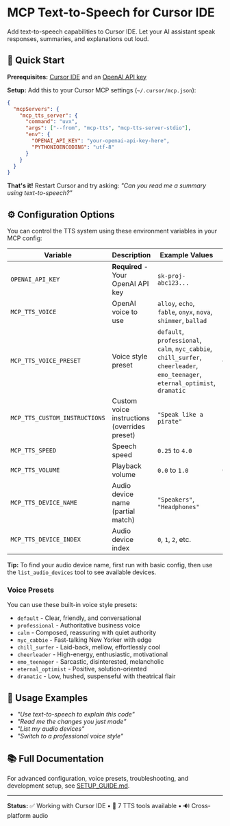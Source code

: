 # MCP Text-to-Speech for Cursor IDE

Add text-to-speech capabilities to Cursor IDE. Let your AI assistant speak responses, summaries, and explanations out loud.

## 🚀 Quick Start

**Prerequisites:** [Cursor IDE](https://cursor.sh) and an [OpenAI API key](https://platform.openai.com/api-keys)

**Setup:** Add this to your Cursor MCP settings (`~/.cursor/mcp.json`):

```json
{
  "mcpServers": {
    "mcp_tts_server": {
      "command": "uvx",
      "args": ["--from", "mcp-tts", "mcp-tts-server-stdio"],
      "env": {
        "OPENAI_API_KEY": "your-openai-api-key-here",
        "PYTHONIOENCODING": "utf-8"
      }
    }
  }
}
```

**That's it!** Restart Cursor and try asking: *"Can you read me a summary using text-to-speech?"*

## ⚙️ Configuration Options

You can control the TTS system using these environment variables in your MCP config:

| Variable | Description | Example Values | Default |
|----------|-------------|----------------|---------|
| `OPENAI_API_KEY` | **Required** - Your OpenAI API key | `sk-proj-abc123...` | - |
| `MCP_TTS_VOICE` | OpenAI voice to use | `alloy`, `echo`, `fable`, `onyx`, `nova`, `shimmer`, `ballad` | `ballad` |
| `MCP_TTS_VOICE_PRESET` | Voice style preset | `default`, `professional`, `calm`, `nyc_cabbie`, `chill_surfer`, `cheerleader`, `emo_teenager`, `eternal_optimist`, `dramatic` | `default` |
| `MCP_TTS_CUSTOM_INSTRUCTIONS` | Custom voice instructions (overrides preset) | `"Speak like a pirate"` | - |
| `MCP_TTS_SPEED` | Speech speed | `0.25` to `4.0` | `1.0` |
| `MCP_TTS_VOLUME` | Playback volume | `0.0` to `1.0` | `0.8` |
| `MCP_TTS_DEVICE_NAME` | Audio device name (partial match) | `"Speakers"`, `"Headphones"` | - |
| `MCP_TTS_DEVICE_INDEX` | Audio device index | `0`, `1`, `2`, etc. | - |

**Tip:** To find your audio device name, first run with basic config, then use the `list_audio_devices` tool to see available devices.

### Voice Presets

You can use these built-in voice style presets:
- `default` - Clear, friendly, and conversational
- `professional` - Authoritative business voice
- `calm` - Composed, reassuring with quiet authority
- `nyc_cabbie` - Fast-talking New Yorker with edge
- `chill_surfer` - Laid-back, mellow, effortlessly cool
- `cheerleader` - High-energy, enthusiastic, motivational
- `emo_teenager` - Sarcastic, disinterested, melancholic
- `eternal_optimist` - Positive, solution-oriented
- `dramatic` - Low, hushed, suspenseful with theatrical flair

## 🎵 Usage Examples

- *"Use text-to-speech to explain this code"*
- *"Read me the changes you just made"*  
- *"List my audio devices"*
- *"Switch to a professional voice style"*

## 📚 Full Documentation

For advanced configuration, voice presets, troubleshooting, and development setup, see [SETUP_GUIDE.md](SETUP_GUIDE.md).

---

**Status:** ✅ Working with Cursor IDE • 🎵 7 TTS tools available • 🔊 Cross-platform audio
